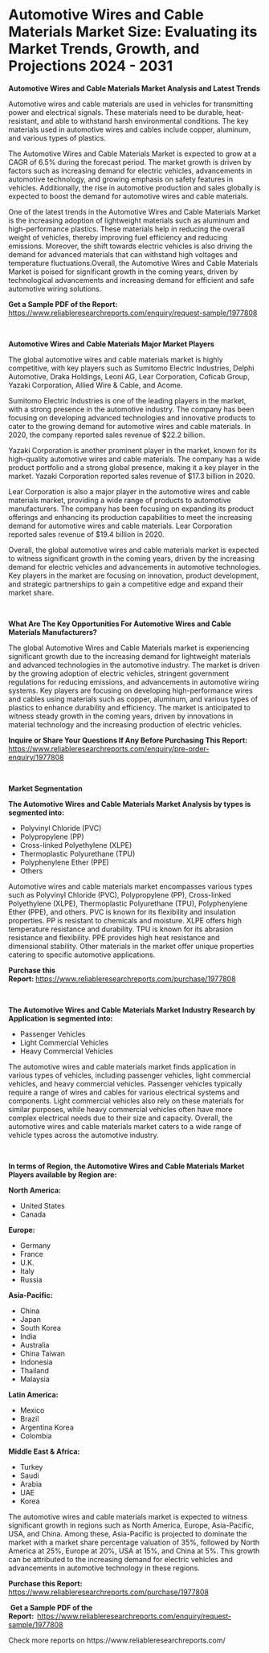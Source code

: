 <p><h1>Automotive Wires and Cable Materials Market Size: Evaluating its Market Trends, Growth, and Projections 2024 - 2031</h1></p><p><strong>Automotive Wires and Cable Materials Market Analysis and Latest Trends</strong></p>
<p><p>Automotive wires and cable materials are used in vehicles for transmitting power and electrical signals. These materials need to be durable, heat-resistant, and able to withstand harsh environmental conditions. The key materials used in automotive wires and cables include copper, aluminum, and various types of plastics.</p><p>The Automotive Wires and Cable Materials Market is expected to grow at a CAGR of 6.5% during the forecast period. The market growth is driven by factors such as increasing demand for electric vehicles, advancements in automotive technology, and growing emphasis on safety features in vehicles. Additionally, the rise in automotive production and sales globally is expected to boost the demand for automotive wires and cable materials.</p><p>One of the latest trends in the Automotive Wires and Cable Materials Market is the increasing adoption of lightweight materials such as aluminum and high-performance plastics. These materials help in reducing the overall weight of vehicles, thereby improving fuel efficiency and reducing emissions. Moreover, the shift towards electric vehicles is also driving the demand for advanced materials that can withstand high voltages and temperature fluctuations.Overall, the Automotive Wires and Cable Materials Market is poised for significant growth in the coming years, driven by technological advancements and increasing demand for efficient and safe automotive wiring solutions.</p></p>
<p><strong>Get a Sample PDF of the Report:&nbsp;</strong> <a href="https://www.reliableresearchreports.com/enquiry/request-sample/1977808">https://www.reliableresearchreports.com/enquiry/request-sample/1977808</a></p>
<p>&nbsp;</p>
<p><strong>Automotive Wires and Cable Materials Major Market Players</strong></p>
<p><p>The global automotive wires and cable materials market is highly competitive, with key players such as Sumitomo Electric Industries, Delphi Automotive, Draka Holdings, Leoni AG, Lear Corporation, Coficab Group, Yazaki Corporation, Allied Wire & Cable, and Acome.</p><p>Sumitomo Electric Industries is one of the leading players in the market, with a strong presence in the automotive industry. The company has been focusing on developing advanced technologies and innovative products to cater to the growing demand for automotive wires and cable materials. In 2020, the company reported sales revenue of $22.2 billion.</p><p>Yazaki Corporation is another prominent player in the market, known for its high-quality automotive wires and cable materials. The company has a wide product portfolio and a strong global presence, making it a key player in the market. Yazaki Corporation reported sales revenue of $17.3 billion in 2020.</p><p>Lear Corporation is also a major player in the automotive wires and cable materials market, providing a wide range of products to automotive manufacturers. The company has been focusing on expanding its product offerings and enhancing its production capabilities to meet the increasing demand for automotive wires and cable materials. Lear Corporation reported sales revenue of $19.4 billion in 2020.</p><p>Overall, the global automotive wires and cable materials market is expected to witness significant growth in the coming years, driven by the increasing demand for electric vehicles and advancements in automotive technologies. Key players in the market are focusing on innovation, product development, and strategic partnerships to gain a competitive edge and expand their market share.</p></p>
<p>&nbsp;</p>
<p><strong>What Are The Key Opportunities For Automotive Wires and Cable Materials Manufacturers?</strong></p>
<p><p>The global Automotive Wires and Cable Materials market is experiencing significant growth due to the increasing demand for lightweight materials and advanced technologies in the automotive industry. The market is driven by the growing adoption of electric vehicles, stringent government regulations for reducing emissions, and advancements in automotive wiring systems. Key players are focusing on developing high-performance wires and cables using materials such as copper, aluminum, and various types of plastics to enhance durability and efficiency. The market is anticipated to witness steady growth in the coming years, driven by innovations in material technology and the increasing production of electric vehicles.</p></p>
<p><strong>Inquire or Share Your Questions If Any Before Purchasing This Report:</strong> <a href="https://www.reliableresearchreports.com/enquiry/pre-order-enquiry/1977808">https://www.reliableresearchreports.com/enquiry/pre-order-enquiry/1977808</a></p>
<p>&nbsp;</p>
<p><strong>Market Segmentation</strong></p>
<p><strong>The Automotive Wires and Cable Materials Market Analysis by types is segmented into:</strong></p>
<p><ul><li>Polyvinyl Chloride (PVC)</li><li>Polypropylene (PP)</li><li>Cross-linked Polyethylene (XLPE)</li><li>Thermoplastic Polyurethane (TPU)</li><li>Polyphenylene Ether (PPE)</li><li>Others</li></ul></p>
<p><p>Automotive wires and cable materials market encompasses various types such as Polyvinyl Chloride (PVC), Polypropylene (PP), Cross-linked Polyethylene (XLPE), Thermoplastic Polyurethane (TPU), Polyphenylene Ether (PPE), and others. PVC is known for its flexibility and insulation properties. PP is resistant to chemicals and moisture. XLPE offers high temperature resistance and durability. TPU is known for its abrasion resistance and flexibility. PPE provides high heat resistance and dimensional stability. Other materials in the market offer unique properties catering to specific automotive applications.</p></p>
<p><strong>Purchase this Report:&nbsp;</strong><a href="https://www.reliableresearchreports.com/purchase/1977808">https://www.reliableresearchreports.com/purchase/1977808</a></p>
<p>&nbsp;</p>
<p><strong>The Automotive Wires and Cable Materials Market Industry Research by Application is segmented into:</strong></p>
<p><ul><li>Passenger Vehicles</li><li>Light Commercial Vehicles</li><li>Heavy Commercial Vehicles</li></ul></p>
<p><p>The automotive wires and cable materials market finds application in various types of vehicles, including passenger vehicles, light commercial vehicles, and heavy commercial vehicles. Passenger vehicles typically require a range of wires and cables for various electrical systems and components. Light commercial vehicles also rely on these materials for similar purposes, while heavy commercial vehicles often have more complex electrical needs due to their size and capacity. Overall, the automotive wires and cable materials market caters to a wide range of vehicle types across the automotive industry.</p></p>
<p>&nbsp;</p>
<p><strong>In terms of Region, the Automotive Wires and Cable Materials Market Players available by Region are:</strong></p>
<p>
    <p> <strong> North America: </strong>
        <ul>
            <li>United States</li>
            <li>Canada</li>
        </ul>
        </p> 
    <p> <strong> Europe: </strong>
        <ul>
            <li>Germany</li>
            <li>France</li>
            <li>U.K.</li>
            <li>Italy</li>
            <li>Russia</li>
        </ul>
        </p> 
    <p> <strong> Asia-Pacific: </strong>
        <ul>
            <li>China</li>
            <li>Japan</li>
            <li>South Korea</li>
            <li>India</li>
            <li>Australia</li>
            <li>China Taiwan</li>
            <li>Indonesia</li>
            <li>Thailand</li>
            <li>Malaysia</li>
        </ul>
        </p> 
    <p> <strong> Latin America: </strong>
        <ul>
            <li>Mexico</li>
            <li>Brazil</li>
            <li>Argentina Korea</li>
            <li>Colombia</li>
        </ul>
        </p> 
    <p> <strong> Middle East & Africa: </strong>
        <ul>
            <li>Turkey</li>
            <li>Saudi</li>
            <li>Arabia</li>
            <li>UAE</li>
            <li>Korea</li>
        </ul>
    </p>
    </p>
<p><p>The automotive wires and cable materials market is expected to witness significant growth in regions such as North America, Europe, Asia-Pacific, USA, and China. Among these, Asia-Pacific is projected to dominate the market with a market share percentage valuation of 35%, followed by North America at 25%, Europe at 20%, USA at 15%, and China at 5%. This growth can be attributed to the increasing demand for electric vehicles and advancements in automotive technology in these regions.</p></p>
<p><strong>Purchase this Report: </strong><a href="https://www.reliableresearchreports.com/purchase/1977808">https://www.reliableresearchreports.com/purchase/1977808</a></p>
<p>&nbsp;<strong>Get a Sample PDF of the Report:&nbsp;&nbsp;</strong><a href="https://www.reliableresearchreports.com/enquiry/request-sample/1977808">https://www.reliableresearchreports.com/enquiry/request-sample/1977808</a></p>
<p><strong></strong></p>
<p>Check more reports on https://www.reliableresearchreports.com/</p>